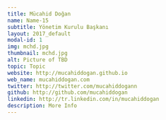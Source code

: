 ```yaml
---
title: Mücahid Doğan
name: Name-15
subtitle: Yönetim Kurulu Başkanı
layout: 2017_default
modal-id: 1
img: mchd.jpg
thumbnail: mchd.jpg
alt: Picture of TBD
topic: Topic
website: http://mucahiddogan.github.io
web_name: mucahiddogan.com
twitter: http://twitter.com/mucahiddogann
github: http://github.com/mucahiddogan
linkedin: http://tr.linkedin.com/in/mucahiddogan
description: More Info
---
```

